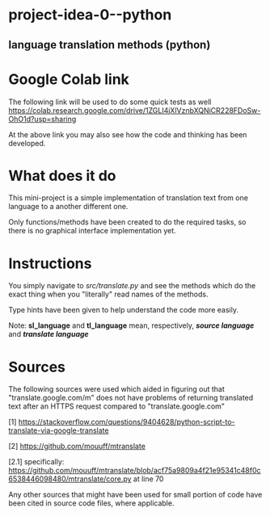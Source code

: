 # project-idea-0--python
## language translation methods (python)

# Google Colab link
The following link will be used to do some quick tests as well
https://colab.research.google.com/drive/1ZGLI4jXlVznbXQNiCR228FDoSw-OhO1d?usp=sharing

At the above link you may also see how the code and thinking has been developed.


# What does it do
This mini-project is a simple implementation of translation text from one language to a another different one.

Only functions/methods have been created to do the required tasks, so there is no graphical interface implementation yet.

# Instructions
You simply navigate to _src/translate.py_ and see the methods which do the exact thing when you "literally" read names of the methods.

Type hints have been given to help understand the code more easily.

Note: **sl_language** and **tl_language** mean, respectively, **_source language_** and **_translate language_**


# Sources
The following sources were used which aided in figuring out that "translate.google.com/m" does not have problems of returning translated text after an HTTPS request compared to "translate.google.com"

[1] https://stackoverflow.com/questions/9404628/python-script-to-translate-via-google-translate

[2] https://github.com/mouuff/mtranslate

[2.1] specifically: https://github.com/mouuff/mtranslate/blob/acf75a9809a4f21e95341c48f0c6538446098480/mtranslate/core.py at line 70

Any other sources that might have been used for small portion of code have been cited in source code files, where applicable.